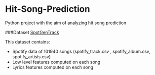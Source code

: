 # Hit-Song-Prediction

Python project with the aim of analyzing hit song prediction 

###Dataset
[SpotGenTrack](https://data.mendeley.com/datasets/4m2x4zngny)

This dataset contains: 
* Spotify data of 101940 songs (spotify_track.csv , spotify_album.csv, spotify_artists.csv)
* Low level features computed on each song
* Lyrics features computed on each song
